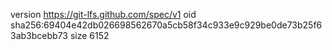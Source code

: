 version https://git-lfs.github.com/spec/v1
oid sha256:69404e42db026698562670a5cb58f34c933e9c929be0de73b25f63ab3bcebb73
size 6152
